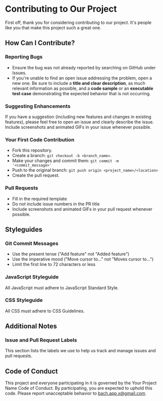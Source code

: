 # Contributing to Our Project

First off, thank you for considering contributing to our project. It's people like you that make this project such a great one.

## How Can I Contribute?

### Reporting Bugs

- Ensure the bug was not already reported by searching on GitHub under Issues.
- If you're unable to find an open issue addressing the problem, open a new one. Be sure to include a **title and clear description**, as much relevant information as possible, and a **code sample** or an **executable test case** demonstrating the expected behavior that is not occurring.

### Suggesting Enhancements

If you have a suggestion (including new features and changes in existing features), please feel free to open an issue and clearly describe the issue. Include screenshots and animated GIFs in your issue whenever possible.

### Your First Code Contribution

- Fork this repository.
- Create a branch: `git checkout -b <branch_name>`.
- Make your changes and commit them: `git commit -m '<commit_message>'`
- Push to the original branch: `git push origin <project_name>/<location>`
- Create the pull request.

### Pull Requests

- Fill in the required template
- Do not include issue numbers in the PR title
- Include screenshots and animated GIFs in your pull request whenever possible.

## Styleguides

### Git Commit Messages

- Use the present tense ("Add feature" not "Added feature")
- Use the imperative mood ("Move cursor to..." not "Moves cursor to...")
- Limit the first line to 72 characters or less

### JavaScript Styleguide

All JavaScript must adhere to JavaScript Standard Style.

### CSS Styleguide

All CSS must adhere to CSS Guidelines.

## Additional Notes

### Issue and Pull Request Labels

This section lists the labels we use to help us track and manage issues and pull requests.

## Code of Conduct

This project and everyone participating in it is governed by the Your Project Name Code of Conduct. By participating, you are expected to uphold this code. Please report unacceptable behavior to bach.app.x@gmail.com.
